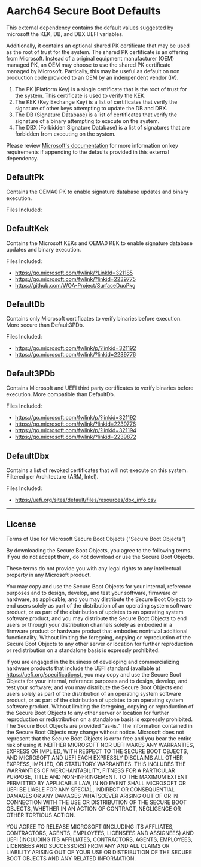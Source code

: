 # Aarch64 Secure Boot Defaults

This external dependency contains the default values suggested by microsoft the KEK, DB, and DBX UEFI variables.

Additionally, it contains an optional shared PK certificate that may be used as the root of trust for the system.
The shared PK certificate is an offering from Microsoft. Instead of a original equipment manufacturer (OEM)
managed PK, an OEM may choose to use the shared PK certificate managed by Microsoft. Partically, this may be
useful as default on non production code provided to an OEM by an indenpendent vendor (IV).

1. The PK (Platform Key) is a single certificate that is the root of trust for the system. This certificate is used
    to verify the KEK.
2. The KEK (Key Exchange Key) is a list of certificates that verify the signature of other keys attempting to update
   the DB and DBX.
3. The DB (Signature Database) is a list of certificates that verify the signature of a binary attempting to execute
   on the system.
4. The DBX (Forbidden Signature Database) is a list of signatures that are forbidden from executing on the system.

Please review [Microsoft's documentation](https://learn.microsoft.com/en-us/windows-hardware/manufacture/desktop/windows-secure-boot-key-creation-and-management-guidance?view=windows-11#15-keys-required-for-secure-boot-on-all-pcs)
for more information on key requirements if appending to the defaults provided in this external dependency.

## DefaultPk

Contains the OEMA0 PK to enable signature database updates and binary execution.

Files Included:


## DefaultKek

Contains the Microsoft KEKs and OEMA0 KEK to enable signature database updates and binary execution.

Files Included:

* <https://go.microsoft.com/fwlink/?LinkId=321185>
* <https://go.microsoft.com/fwlink/?linkid=2239775>
* <https://github.com/WOA-Project/SurfaceDuoPkg>

## DefaultDb

Contains only Microsoft certificates to verify binaries before execution. More secure than Default3PDb.

Files Included:

* <https://go.microsoft.com/fwlink/p/?linkid=321192>
* <https://go.microsoft.com/fwlink/?linkid=2239776>

## Default3PDb

Contains Microsoft and UEFI third party certificates to verify binaries before execution. More compatible than
DefaultDb.

Files Included:

* <https://go.microsoft.com/fwlink/p/?linkid=321192>
* <https://go.microsoft.com/fwlink/?linkid=2239776>
* <https://go.microsoft.com/fwlink/p/?linkid=321194>
* <https://go.microsoft.com/fwlink/?linkid=2239872>

## DefaultDbx

Contains a list of revoked certificates that will not execute on this system. Filtered per Architecture (ARM, Intel).

Files Included:

* <https://uefi.org/sites/default/files/resources/dbx_info.csv>

---

## License

Terms of Use for Microsoft Secure Boot Objects ("Secure Boot Objects")

By downloading the Secure Boot Objects, you agree to the following terms.
If you do not accept them, do not download or use the Secure Boot Objects.

These terms do not provide you with any legal rights to any intellectual
property in any Microsoft product.

You may copy and use the Secure Boot Objects for your internal, reference
purposes and to design, develop, and test your software, firmware or hardware,
as applicable; and you may distribute the Secure Boot Objects to end users
solely as part of the distribution of an operating system software product, or
as part of the distribution of updates to an operating system software product;
and you may distribute the Secure Boot Objects to end users or through your
distribution channels solely as embodied in a firmware product or hardware
product that embodies nontrivial additional functionality. Without limiting the
foregoing, copying or reproduction of the Secure Boot Objects to any other
server or location for further reproduction or redistribution on a standalone
basis is expressly prohibited.

If you are engaged in the business of developing and commercializing hardware
products that include the UEFI standard
(available at https://uefi.org/specifications), you may copy and use the Secure
Boot Objects for your internal, reference purposes and to design, develop, and
test your software; and you may distribute the Secure Boot Objects end users
solely as part of the distribution of an operating system software product, or
as part of the distribution of updates to an operating system software product.
Without limiting the foregoing, copying or reproduction of the Secure Boot
Objects to any other server or location for further reproduction or
redistribution on a standalone basis is expressly prohibited.
The Secure Boot Objects are provided “as-is.” The information contained in the
Secure Boot Objects may change without notice.  Microsoft does not represent
that the Secure Boot Objects is error free and you bear the entire risk of
using it.  NEITHER MICROSOFT NOR UEFI MAKES ANY WARRANTIES, EXPRESS OR IMPLIED,
WITH RESPECT TO THE SECURE BOOT OBJECTS, AND MICROSOFT AND UEFI EACH EXPRESSLY
DISCLAIMS ALL OTHER EXPRESS, IMPLIED, OR STATUTORY WARRANTIES.  THIS INCLUDES
THE WARRANTIES OF MERCHANTABILITY, FITNESS FOR A PARTICULAR PURPOSE, TITLE AND
NON-INFRINGEMENT.
TO THE MAXIMUM EXTENT PERMITTED BY APPLICABLE LAW, IN NO EVENT SHALL MICROSOFT
OR UEFI BE LIABLE FOR ANY SPECIAL, INDIRECT OR CONSEQUENTIAL DAMAGES OR ANY
DAMAGES WHATSOEVER ARISING OUT OF OR IN CONNECTION WITH THE USE OR DISTRIBUTION
OF THE SECURE BOOT OBJECTS, WHETHER IN AN ACTION OF CONTRACT, NEGLIGENCE OR
OTHER TORTIOUS ACTION.

YOU AGREE TO RELEASE MICROSOFT (INCLUDING ITS AFFLIATES, CONTRACTORS, AGENTS,
EMPLOYEES, LICENSEES AND ASSIGNEES) AND UEFI (INCLUDING ITS AFFILIATES,
CONTRACTORS, AGENTS, EMPLOYEES, LICENSEES AND SUCCESSORS) FROM ANY AND ALL
CLAIMS OR LIABILITY ARISING OUT OF YOUR USE OR DISTRIBUTION OF THE SECURE
BOOT OBJECTS AND ANY RELATED INFORMATION.
